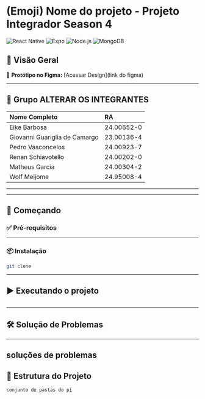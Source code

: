 
# (Emoji) Nome do projeto - Projeto Integrador Season 4

![React Native](https://img.shields.io/badge/React%20Native-2025-blue)
![Expo](https://img.shields.io/badge/Expo-managed-lightgrey)
![Node.js](https://img.shields.io/badge/Node.js-backend-green)
![MongoDB](https://img.shields.io/badge/MongoDB-database-brightgreen)

## 📌 Visão Geral


🔗 **Protótipo no Figma:** [Acessar Design](link do figma)

---

## 👥 Grupo ALTERAR OS INTEGRANTES

| Nome Completo                 | RA         |
| :---------------------------- | :--------- |
| Eike Barbosa                  | 24.00652-0 |
| Giovanni Guariglia de Camargo | 23.00136-4 |
| Pedro Vasconcelos             | 24.00923-7 |
| Renan Schiavotello            | 24.00202-0 |
| Matheus Garcia                | 24.00304-2 |
| Wolf Meijome                  | 24.95008-4 |

---

---

## 🚀 Começando

### ✅ Pré-requisitos



---

### 📦 Instalação

```bash
git clone 
```

---

## ▶️ Executando o projeto

```bash

```


---

## 🛠️ Solução de Problemas

---
soluções de problemas
---

## 📁 Estrutura do Projeto

```
conjunto de pastas do pi
```
